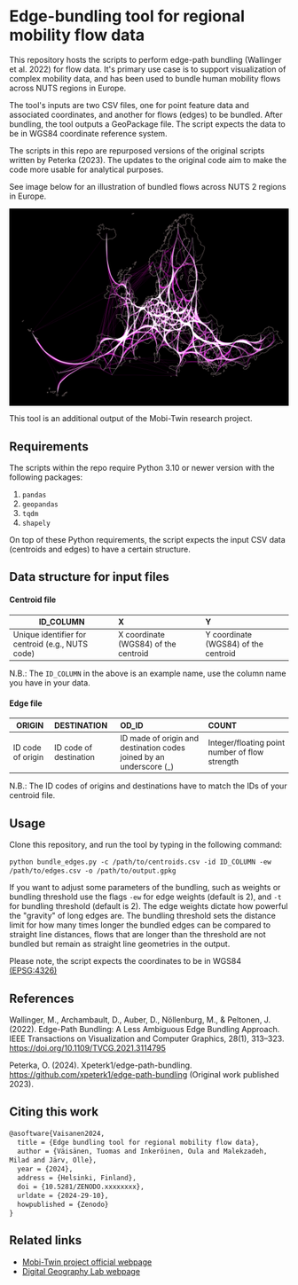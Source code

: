 # Edge-bundling tool for regional mobility flow data
This repository hosts the scripts to perform edge-path bundling (Wallinger et al. 2022) for flow data. It's primary use case is to support visualization of complex mobility data, and has been used to bundle human mobility flows across NUTS regions in Europe.

The tool's inputs are two CSV files, one for point feature data and associated coordinates, and another for flows (edges) to be bundled. After bundling, the tool outputs a GeoPackage file. The script expects the data to be in WGS84 coordinate reference system.

The scripts in this repo are repurposed versions of the original scripts written by Peterka (2023). The updates to the original code aim to make the code more usable for analytical purposes.

See image below for an illustration of bundled flows across NUTS 2 regions in Europe.

<p align="center">
<img src="od_edgebund_vis.png" alt="Map of flows between continental NUTS 2 regions across Europe" width="550" style="display: block; margin: 0 auto"/>
</p>

This tool is an additional output of the Mobi-Twin research project.

## Requirements

The scripts within the repo require Python 3.10 or newer version with the following packages:

1. `pandas`
2. `geopandas`
3. `tqdm`
4. `shapely`

On top of these Python requirements, the script expects the input CSV data (centroids and edges) to have a certain structure.

## Data structure for input files

#### Centroid file

| ID_COLUMN | X | Y |
| ---- | :----- | :---------- |
| Unique identifier for centroid (e.g., NUTS code) | X coordinate (WGS84) of the centroid | Y coordinate (WGS84) of the centroid |

N.B.: The `ID_COLUMN` in the above is an example name, use the column name you have in your data.

#### Edge file

| ORIGIN | DESTINATION | OD_ID | COUNT |
| ---- | :----- | :---------- | :---------- |
| ID code of origin | ID code of destination | ID made of origin and destination codes joined by an underscore (_) | Integer/floating point number of flow strength |

N.B.: The ID codes of origins and destinations have to match the IDs of your centroid file.

## Usage

Clone this repository, and run the tool by typing in the following command:

```
python bundle_edges.py -c /path/to/centroids.csv -id ID_COLUMN -ew /path/to/edges.csv -o /path/to/output.gpkg
```

If you want to adjust some parameters of the bundling, such as weights or bundling threshold use the flags `-ew` for edge weights (default is 2), and `-t` for bundling threshold (default is 2). The edge weights dictate how powerful the "gravity" of long edges are. The bundling threshold sets the distance limit for how many times longer the bundled edges can be compared to straight line distances, flows that are longer than the threshold are not bundled but remain as straight line geometries in the output.

Please note, the script expects the coordinates to be in WGS84 [(EPSG:4326)](https://epsg.io/4326)

## References
Wallinger, M., Archambault, D., Auber, D., Nöllenburg, M., & Peltonen, J. (2022). Edge-Path Bundling: A Less Ambiguous Edge Bundling Approach. IEEE Transactions on Visualization and Computer Graphics, 28(1), 313–323. https://doi.org/10.1109/TVCG.2021.3114795

Peterka, O. (2024). Xpeterk1/edge-path-bundling. https://github.com/xpeterk1/edge-path-bundling (Original work published 2023).

## Citing this work

```
@asoftware{Vaisanen2024,
  title = {Edge bundling tool for regional mobility flow data},
  author = {Väisänen, Tuomas and Inkeröinen, Oula and Malekzadeh, Milad and Järv, Olle},
  year = {2024},
  address = {Helsinki, Finland},
  doi = {10.5281/ZENODO.xxxxxxxx},
  urldate = {2024-29-10},
  howpublished = {Zenodo}
}
```
## Related links

* [Mobi-Twin project official webpage](https://mobi-twin-project.eu/)
* [Digital Geography Lab webpage](https://www.helsinki.fi/en/researchgroups/digital-geography-lab)